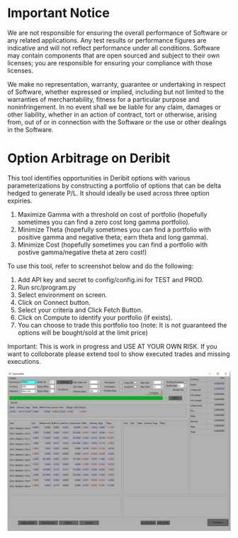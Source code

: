 # Important Notice

We are not responsible for ensuring the overall performance of Software or any related applications. Any test results or performance figures are indicative and will not reflect performance under all conditions. Software may contain components that are open sourced and subject to their own licenses; you are responsible for ensuring your compliance with those licenses.

We make no representation, warranty, guarantee or undertaking in respect of Software, whether expressed or implied, including but not limited to the warranties of merchantability, fitness for a particular purpose and noninfringement. In no event shall we be liable for any claim, damages or other liability, whether in an action of contract, tort or otherwise, arising from, out of or in connection with the Software or the use or other dealings in the Software.



# Option Arbitrage on Deribit

This tool identifies opportunities in Deribit options with various parameterizations by constructing a portfolio of options that can be delta hedged to generate P/L. It should ideally be used across three option expiries.

1. Maximize Gamma with a threshold on cost of portfolio (hopefully sometimes you can find a zero cost long gamma portfolio).
2. Minimize Theta (hopefully sometimes you can find a portfolio with positive gamma and negative theta; earn theta and long gamma).
3. Minimize Cost (hopefully sometimes you can find a portfolio with postive gamma/negative theta at zero cost!)

To use this tool, refer to screenshot below and do the following:

1. Add API key and secret to config/config.ini for TEST and PROD.
2. Run src/program.py
3. Select environment on screen.
4. Click on Connect button.
5. Select your criteria and Click Fetch Button.
6. Click on Compute to identify your portfolio (if exists).
7. You can choose to trade this portfolio too (note: It is not guaranteed the options will be bought/sold at the limit price)



Important: This is work in progress and USE AT YOUR OWN RISK. If you want to colloborate please extend tool to show executed trades and missing executions.

![Screenshot](screen.jpeg)


